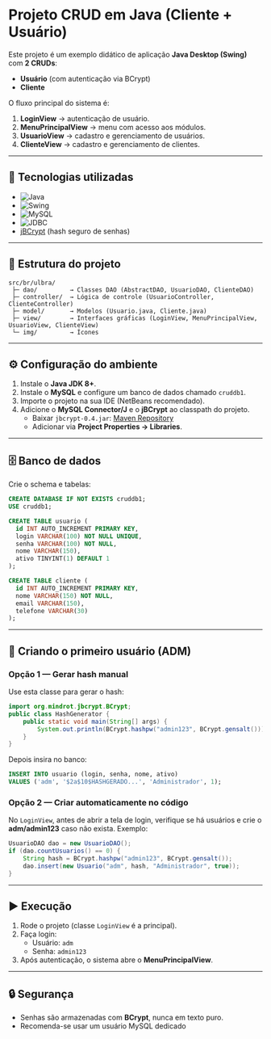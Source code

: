 # Projeto CRUD em Java (Cliente + Usuário)

Este projeto é um exemplo didático de aplicação **Java Desktop (Swing)** com **2 CRUDs**:
- **Usuário** (com autenticação via BCrypt)
- **Cliente**

O fluxo principal do sistema é:
1. **LoginView** → autenticação de usuário.  
2. **MenuPrincipalView** → menu com acesso aos módulos.  
3. **UsuarioView** → cadastro e gerenciamento de usuários.  
4. **ClienteView** → cadastro e gerenciamento de clientes.

---

## 🚀 Tecnologias utilizadas
- ![Java](https://img.shields.io/badge/Java-ED8B00?style=for-the-badge&logo=java&logoColor=white)
- ![Swing](https://img.shields.io/badge/Swing-0081CB?style=for-the-badge&logo=java&logoColor=white)
- ![MySQL](https://img.shields.io/badge/MySQL-005C84?style=for-the-badge&logo=mysql&logoColor=white)
- ![JDBC](https://img.shields.io/badge/JDBC-07405E?style=for-the-badge&logo=java&logoColor=white)
- [jBCrypt](https://mvnrepository.com/artifact/org.mindrot/jbcrypt) (hash seguro de senhas)

---

## 📂 Estrutura do projeto
```text
src/br/ulbra/
 ├─ dao/         → Classes DAO (AbstractDAO, UsuarioDAO, ClienteDAO)
 ├─ controller/  → Lógica de controle (UsuarioController, ClienteController)
 ├─ model/       → Modelos (Usuario.java, Cliente.java)
 ├─ view/        → Interfaces gráficas (LoginView, MenuPrincipalView, UsuarioView, ClienteView)
 └─ img/         → Ícones
```

---

## ⚙️ Configuração do ambiente
1. Instale o **Java JDK 8+**.  
2. Instale o **MySQL** e configure um banco de dados chamado `cruddb1`.  
3. Importe o projeto na sua IDE (NetBeans recomendado).  
4. Adicione o **MySQL Connector/J** e o **jBCrypt** ao classpath do projeto.  
   - Baixar `jbcrypt-0.4.jar`: [Maven Repository](https://mvnrepository.com/artifact/org.mindrot/jbcrypt/0.4)  
   - Adicionar via **Project Properties → Libraries**.

---

## 🗄️ Banco de dados
Crie o schema e tabelas:
```sql
CREATE DATABASE IF NOT EXISTS cruddb1;
USE cruddb1;

CREATE TABLE usuario (
  id INT AUTO_INCREMENT PRIMARY KEY,
  login VARCHAR(100) NOT NULL UNIQUE,
  senha VARCHAR(100) NOT NULL,
  nome VARCHAR(150),
  ativo TINYINT(1) DEFAULT 1
);

CREATE TABLE cliente (
  id INT AUTO_INCREMENT PRIMARY KEY,
  nome VARCHAR(150) NOT NULL,
  email VARCHAR(150),
  telefone VARCHAR(30)
);
```

---

## 👤 Criando o primeiro usuário (ADM)

### Opção 1 — Gerar hash manual
Use esta classe para gerar o hash:
```java
import org.mindrot.jbcrypt.BCrypt;
public class HashGenerator {
    public static void main(String[] args) {
        System.out.println(BCrypt.hashpw("admin123", BCrypt.gensalt()));
    }
}
```
Depois insira no banco:
```sql
INSERT INTO usuario (login, senha, nome, ativo)
VALUES ('adm', '$2a$10$HASHGERADO...', 'Administrador', 1);
```

### Opção 2 — Criar automaticamente no código
No `LoginView`, antes de abrir a tela de login, verifique se há usuários e crie o **adm/admin123** caso não exista. Exemplo:
```java
UsuarioDAO dao = new UsuarioDAO();
if (dao.countUsuarios() == 0) {
    String hash = BCrypt.hashpw("admin123", BCrypt.gensalt());
    dao.insert(new Usuario("adm", hash, "Administrador", true));
}
```

---

## ▶️ Execução
1. Rode o projeto (classe `LoginView` é a principal).  
2. Faça login:
   - Usuário: `adm`
   - Senha: `admin123`  
3. Após autenticação, o sistema abre o **MenuPrincipalView**.

---

## 🔒 Segurança
- Senhas são armazenadas com **BCrypt**, nunca em texto puro.  
- Recomenda-se usar um usuário MySQL dedicado
